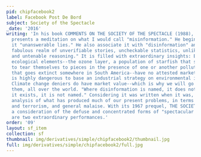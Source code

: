 ```yaml
---
pid: chipfacebook2
label: Facebook Post De Bord
subject: Society of the Spectacle
_date: '2016'
writing: 'In his book COMMENTS ON THE SOCIETY OF THE SPECTACLE (1988), Guy Debord
  presents a meditation on what I would call "misinformation." He begins by calling
  it "unanswerable lies." He also associate it with "disinformation" and goes to "the
  fabulous realm of unverifiable stories, uncheckable statistics, unlikely explanations
  and untenable reasoning." It is filled with extraordinary insights: Because so many
  ecological elements--the ozone layer, a population of starfish that suddenly begin
  to tear themselves to pieces in the presence of one or another pollutant, or a plant
  that goes extinct somewhere in South America--have no attested market value, "it
  is highly dangerous to base an industrial strategy on environmental imperatives."
  Climate change deniers do have market value--which is why we will go on manufacturing
  them, all over the world. "Where disinformation is named, it does not exist. Where
  it exists, it is not named." Considering it was written when it was, it is an uncanny
  analysis of what has produced much of our present problems, in terms of isolation,
  and terrorism, and general malaise. With its 1967 prequel, THE SOCIETY OF THE SPECTACLE,
  a consideration of the defuse and concentrated forms of "spectacular power," these
  are two extraordinary performances.'
order: '09'
layout: sf_item
collection: sf
thumbnail: img/derivatives/simple/chipfacebook2/thumbnail.jpg
full: img/derivatives/simple/chipfacebook2/full.jpg
---
```

